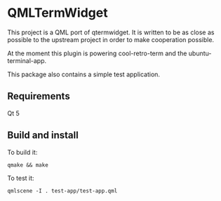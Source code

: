 # QMLTermWidget

This project is a QML port of qtermwidget. It is written to be as close as possible to the upstream project in order to make cooperation possible.

At the moment this plugin is powering cool-retro-term and the ubuntu-terminal-app.

This package also contains a simple test application.

## Requirements
Qt 5

## Build and install

To build it:

`qmake && make`

To test it:

`qmlscene -I . test-app/test-app.qml`